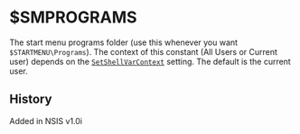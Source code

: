# $SMPROGRAMS

The start menu programs folder (use this whenever you want `$STARTMENU\Programs`). The context of this constant (All Users or Current user) depends on the [`SetShellVarContext`][1] setting. The default is the current user.

## History

Added in NSIS v1.0i

[1]: ../Commands/SetShellVarContext.md
